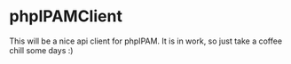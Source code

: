 # phpIPAMClient

This will be a nice api client for phpIPAM. It is in work, so just take a coffee chill some days :)